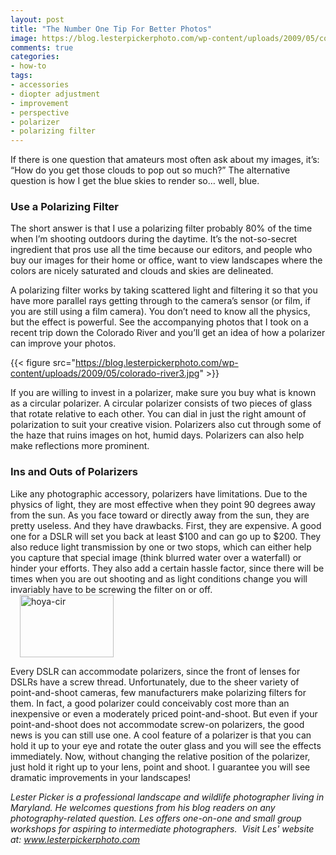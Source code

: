 ```yaml
---
layout: post
title: "The Number One Tip For Better Photos"
image: https://blog.lesterpickerphoto.com/wp-content/uploads/2009/05/colorado-river6.jpg
comments: true
categories:
- how-to
tags:
- accessories
- diopter adjustment
- improvement
- perspective
- polarizer
- polarizing filter
---
```


If there is one question that amateurs most often ask about my images, it’s: “How do you get those clouds to pop out so much?” The alternative question is how I get the blue skies to render so… well, blue.
<h3>Use a Polarizing Filter</h3>
The short answer is that I use a polarizing filter probably 80% of the time when I’m shooting outdoors during the daytime. It’s the not-so-secret ingredient that pros use all the time because our editors, and people who buy our images for their home or office, want to view landscapes where the colors are nicely saturated and clouds and skies are delineated.

A polarizing filter works by taking scattered light and filtering it so that you have more parallel rays getting through to the camera’s sensor (or film, if you are still using a film camera). You don’t need to know all the physics, but the effect is powerful. See the accompanying photos that I took on a recent trip down the Colorado River and you’ll get an idea of how a polarizer can improve your photos.

{{< figure src="https://blog.lesterpickerphoto.com/wp-content/uploads/2009/05/colorado-river3.jpg" >}}

If you are willing to invest in a polarizer, make sure you buy what is known as a circular polarizer. A circular polarizer consists of two pieces of glass that rotate relative to each other. You can dial in just the right amount of polarization to suit your creative vision. Polarizers also cut through some of the haze that ruins images on hot, humid days. Polarizers can also help make reflections more prominent.
<h3>Ins and Outs of Polarizers</h3>
Like any photographic accessory, polarizers have limitations. Due to the physics of light, they are most effective when they point 90 degrees away from the sun. As you face toward or directly away from the sun, they are pretty useless. And they have drawbacks. First, they are expensive. A good one for a DSLR will set you back at least $100 and can go up to $200. They also reduce light transmission by one or two stops, which can either help you capture that special image (think blurred water over a waterfall) or hinder your efforts. They also add a certain hassle factor, since there will be times when you are out shooting and as light conditions change you will invariably have to be screwing the filter on or off.

<img class="alignright size-thumbnail wp-image-14" style="margin: 0 15px;" title="hoya-cir" src="https://blog.lesterpickerphoto.com/wp-content/uploads/2009/05/hoya-cir.jpg?w=150" alt="hoya-cir" width="150" height="100">

Every DSLR can accommodate polarizers, since the front of lenses for DSLRs have a screw thread. Unfortunately, due to the sheer variety of point-and-shoot cameras, few manufacturers make polarizing filters for them. In fact, a good polarizer could conceivably cost more than an inexpensive or even a moderately priced point-and-shoot. But even if your point-and-shoot does not accommodate screw-on polarizers, the good news is you can still use one. A cool feature of a polarizer is that you can hold it up to your eye and rotate the outer glass and you will see the effects immediately. Now, without changing the relative position of the polarizer, just hold it right up to your lens, point and shoot. I guarantee you will see dramatic improvements in your landscapes!

<em>Lester Picker is a professional landscape and wildlife photographer living in Maryland. He welcomes questions from his blog readers on any photography-related question. Les offers one-on-one and small group workshops for aspiring to intermediate photographers.  Visit Les' website at: </em><em><a href="http://www.lesterpickerphoto.com">www.lesterpickerphoto.com</a></em>